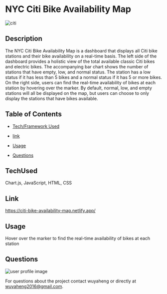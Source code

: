 # NYC Citi Bike Availability Map
![citi](https://user-images.githubusercontent.com/52837649/110874384-a7b5ff00-82a1-11eb-80ba-5a1817335116.png)

## Description
The NYC Citi Bike Availability Map is a dashboard that displays all Citi bike stations and their bike availability on a real-time basis. The left side of the dashboard provides a holistic view of the total available classic Citi bikes and electric bikes. The accompanying bar chart shows the number of stations that have empty, low, and normal status. The station has a low status if it has less than 5 bikes and a normal status if it has 5 or more bikes. On the right side, users can find the real-time availability of bikes at each station by hovering over the marker. By default, normal, low, and empty stations will all be displayed on the map, but users can choose to only display the stations that have bikes available. 


## Table of Contents

* [Tech/Framework Used](#TechUsed)

* [link](#Link)

* [Usage](#usage) 

* [Questions](#Questions)


## TechUsed
Chart.js, JavaScript, HTML, CSS

## Link
https://citi-bike-availability-map.netlify.app/

## Usage
Hover over the marker to find the real-time availability of bikes at each station

## Questions
![user profile image](https://avatars.githubusercontent.com/u/52837649?v=4)

For questions about the project contact wuyaheng or directly at wuyaheng2016@gmail.com.



